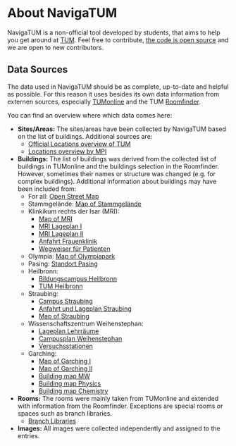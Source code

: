 # About NavigaTUM

NavigaTUM is a non-official tool developed by students, that aims to help you get around at [TUM](https://tum.de).
Feel free to contribute, [the code is open source](https://github.com/TUM-Dev/navigatum) and we are open to new contributors.

## Data Sources
The data used in NavigaTUM should be as complete, up-to-date and helpful as possible.
For this reason it uses besides its own data information from externen sources, especially [TUMonline](https://campus.tum.de) and the
TUM [Roomfinder](https://portal.mytum.de/campus/roomfinder).

You can find an overview where which data comes here:

- **Sites/Areas:** The sites/areas have been collected by NavigaTUM based on the list of buildings. Additional sources are:
    - [Official Locations overview of TUM](https://www.tum.de/en/about-tum/our-university/locations)
    - [Locations overview by MPI](https://mpi.fs.tum.de/en/entering-tum/locations//)
- **Buildings:** The list of buildings was derived from the collected list of buildings in TUMonline and the buildings selection in the Roomfinder. However, sometimes their names or structure was changed (e.g. for complex buildings). Additional information about buildings may have been included from:
    - For all: [Open Street Map](https://www.openstreetmap.org)
    - Stammgelände: [Map of Stammgelände](https://portal.mytum.de/campus/stammgelaende/TUM_Campus_Muenchen_klein)
    - Klinkikum rechts der Isar (MRI):
        - [Map of MRI](https://portal.mytum.de/campus/rechts_der_isar/mri)
        - [MRI Lageplan I](https://www.mri.tum.de/lageplaene-und-wegweiser)
        - [MRI Lageplan II](http://www.imi-muenchen.de/fileadmin/user_upload/pdf/MRI_Lageplan.pdf)
        - [Anfahrt Frauenklinik](http://www.frauenklinik.med.tum.de/inhalt/anfahrt)
        - [Wegweiser für Patienten](https://www.mri.tum.de/sites/default/files/seiten/wegweiser_patienten_ambulant_20200312_web.pdf)
    - Olympia: [Map of Olympiapark](https://portal.mytum.de/campus/olympiapark/olympiapark)
    - Pasing: [Standort Pasing](https://www.bgu.tum.de/gb/ueber-uns/standort-muenchen-pasing/)
    - Heilbronn:
        - [Bildungscampus Heilbronn](https://bildungscampus.hn/ueber-uns/leben-am-campus)
        - [TUM Heilbronn](https://www.wi.tum.de/tum-campus-heilbronn/welcome-tum-campus-heilbronn/)
    - Straubing:
        - [Campus Straubing](https://www.cs.tum.de/campus-straubing/campus/?lang=en)
        - [Anfahrt und Lageplan Straubing](https://www.cs.tum.de/campus-straubing/anfahrt-und-lageplan/)
        - [Map of Straubing](https://www.cs.tum.de/wp-content/uploads/2020/01/200127_TUM_Plan_Straubing_WEB.png)
    - Wissenschaftszentrum Weihenstephan:
        - [Lageplan Lehrräume](https://www.wzw.tum.de/fileadmin/lageplan/SoLS-Plan-Lehrraume.jpg)
        - [Campusplan Weihenstephan](https://www.gm.wzw.tum.de/en/campusplan-stand-oktober-2019/)
        - [Versuchsstationen](https://www.wzw.tum.de/?id=239)
    - Garching:
        - [Map of Garching I](https://portal.mytum.de/campus/garching/TUM_Campus_Garching_web)
        - [Map of Garching II](https://www.forschung-garching.tum.de/fileadmin/w00btp/www/00_Startseite_normal/161015_KarteGarchingKomplett_RGB.pdf)
        - [Building map MW](https://www.mw.tum.de/fileadmin/w00btx/mw/Fakultaet/Anfahrt/Lageplan_Gebaeude_MW.pdf)
        - [Building map Physics](https://www.ph.tum.de/about/visit/TUM_Physik_Orientierungsplan.pdf)
        - [Building map Chemistry](https://www.ch.tum.de/fileadmin/tuchfak/www/Lageplan/Infoblatt_2020-06.pdf)
- **Rooms:** The rooms were mainly taken from TUMonline and extended with information from the Roomfinder. Exceptions are special rooms or spaces such as branch libraries.
    - [Branch Libraries](https://www.ub.tum.de/en/branch-libraries)
- **Images:** All images were collected independently and assigned to the entries.
